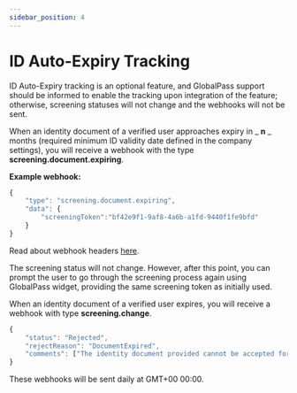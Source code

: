 ```yaml
---
sidebar_position: 4
---
```


# ID Auto-Expiry Tracking

ID Auto-Expiry tracking is an optional feature, and GlobalPass support should be informed to enable the tracking upon integration of the feature; otherwise, screening statuses will not change and the webhooks will not be sent.

When an identity document of a verified user approaches expiry in _ **n** _ months (required minimum ID validity date defined in the company settings), you will receive a webhook with the type **screening.document.expiring**.

**Example webhook:**

```js title="Example webhook"
{
    "type": "screening.document.expiring",
    "data": {
        "screeningToken":"bf42e9f1-9af8-4a6b-a1fd-9440f1fe9bfd"
    }
}
```
Read about webhook headers [here](https://developer.globalpass.ch/api-integration-guide/kyc-screenings/retrieving-screening-data#webhook-headers).

The screening status will not change. However, after this point, you can prompt the user to go through the screening process again using GlobalPass widget, providing the same screening token as initially used.

When an identity document of a verified user expires, you will receive a webhook with type **screening.change**.

```js title="Example response after getting screening status"
{
    "status": "Rejected",
    "rejectReason": "DocumentExpired",
    "comments": ["The identity document provided cannot be accepted for identity verification as it has already expired. Please provide a different identity document that is valid."]
}
```

These webhooks will be sent daily at GMT+00 00:00.
